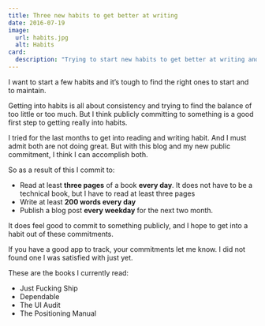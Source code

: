 ```yaml
---
title: Three new habits to get better at writing
date: 2016-07-19
image:
  url: habits.jpg
  alt: Habits
card:
  description: "Trying to start new habits to get better at writing and producing content."
---
```

I want to start a few habits and it’s tough to find the right ones to start and to maintain.

Getting into habits is all about consistency and trying to find the balance of too little or too much. But I think publicly committing to something is a good first step to getting really into habits.

I tried for the last months to get into reading and writing habit. And I must admit both are not doing great. But with this blog and my new public commitment, I think I can accomplish both.

So as a result of this I commit to:

- Read at least __three pages__ of a book __every day__. It does not have to be a technical book, but I have to read at least three pages
- Write at least __200 words every day__
- Publish a blog post __every weekday__ for the next two month.

It does feel good to commit to something publicly, and I hope to get into a habit out of these commitments.

If you have a good app to track, your commitments let me know. I did not found one I was satisfied with just yet.

These are the books I currently read:

- Just Fucking Ship
- Dependable
- The UI Audit
- The Positioning Manual
